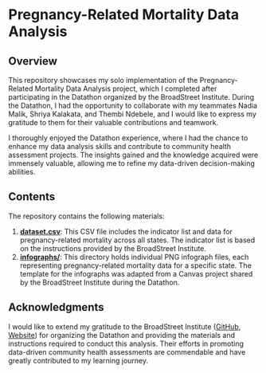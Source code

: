 # Pregnancy-Related Mortality Data Analysis

## Overview

This repository showcases my solo implementation of the Pregnancy-Related Mortality Data Analysis project, which I completed after participating in the Datathon organized by the BroadStreet Institute. During the Datathon, I had the opportunity to collaborate with my teammates Nadia Malik, Shriya Kalakata, and Thembi Ndebele, and I would like to express my gratitude to them for their valuable contributions and teamwork.

I thoroughly enjoyed the Datathon experience, where I had the chance to enhance my data analysis skills and contribute to community health assessment projects. The insights gained and the knowledge acquired were immensely valuable, allowing me to refine my data-driven decision-making abilities.

## Contents

The repository contains the following materials:

1. **[dataset.csv](https://docs.google.com/spreadsheets/d/1-F0vjCpBiD_76nwZEekZ3874dv3O-L3wF0nNX5gYTdc/edit?usp=sharing)**: This CSV file includes the indicator list and data for pregnancy-related mortality across all states. The indicator list is based on the instructions provided by the BroadStreet Institute.
2. **[infographs/](https://www.canva.com/design/DAFtCpnVEnk/PdFWiOqzmOeZ4tZV1WuE0Q/edit?utm_content=DAFtCpnVEnk&utm_campaign=designshare&utm_medium=link2&utm_source=sharebutton)**: This directory holds individual PNG infograph files, each representing pregnancy-related mortality data for a specific state. The template for the infographs was adapted from a Canvas project shared by the BroadStreet Institute during the Datathon.

## Acknowledgments

I would like to extend my gratitude to the BroadStreet Institute ([GitHub](https://github.com/BroadStreet-Health), [Website](https://www.broadstreet.org/)) for organizing the Datathon and providing the materials and instructions required to conduct this analysis. Their efforts in promoting data-driven community health assessments are commendable and have greatly contributed to my learning journey.
